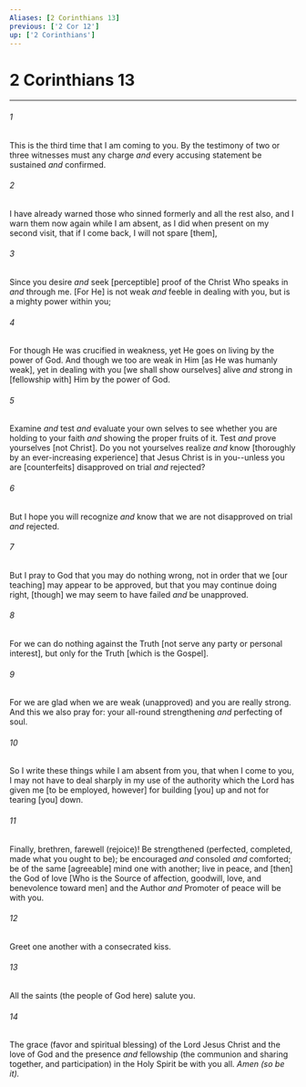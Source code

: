 ```yaml
---
Aliases: [2 Corinthians 13]
previous: ['2 Cor 12']
up: ['2 Corinthians']
---
```

# 2 Corinthians 13

***














###### 1 






This is the third time that I am coming to you. By the testimony of two or three witnesses must any charge _and_ every accusing statement be sustained _and_ confirmed. 













###### 2 






I have already warned those who sinned formerly and all the rest also, and I warn them now again while I am absent, as I did when present on my second visit, that if I come back, I will not spare [them], 













###### 3 






Since you desire _and_ seek [perceptible] proof of the Christ Who speaks in _and_ through me. [For He] is not weak _and_ feeble in dealing with you, but is a mighty power within you; 













###### 4 






For though He was crucified in weakness, yet He goes on living by the power of God. And though we too are weak in Him [as He was humanly weak], yet in dealing with you [we shall show ourselves] alive _and_ strong in [fellowship with] Him by the power of God. 













###### 5 






Examine _and_ test _and_ evaluate your own selves to see whether you are holding to your faith _and_ showing the proper fruits of it. Test _and_ prove yourselves [not Christ]. Do you not yourselves realize _and_ know [thoroughly by an ever-increasing experience] that Jesus Christ is in you--unless you are [counterfeits] disapproved on trial _and_ rejected? 













###### 6 






But I hope you will recognize _and_ know that we are not disapproved on trial _and_ rejected. 













###### 7 






But I pray to God that you may do nothing wrong, not in order that we [our teaching] may appear to be approved, but that you may continue doing right, [though] we may seem to have failed _and_ be unapproved. 













###### 8 






For we can do nothing against the Truth [not serve any party or personal interest], but only for the Truth [which is the Gospel]. 













###### 9 






For we are glad when we are weak (unapproved) and you are really strong. And this we also pray for: your all-round strengthening _and_ perfecting of soul. 













###### 10 






So I write these things while I am absent from you, that when I come to you, I may not have to deal sharply in my use of the authority which the Lord has given me [to be employed, however] for building [you] up and not for tearing [you] down. 













###### 11 






Finally, brethren, farewell (rejoice)! Be strengthened (perfected, completed, made what you ought to be); be encouraged _and_ consoled _and_ comforted; be of the same [agreeable] mind one with another; live in peace, and [then] the God of love [Who is the Source of affection, goodwill, love, and benevolence toward men] and the Author _and_ Promoter of peace will be with you. 













###### 12 






Greet one another with a consecrated kiss. 













###### 13 






All the saints (the people of God here) salute you. 













###### 14 






The grace (favor and spiritual blessing) of the Lord Jesus Christ and the love of God and the presence _and_ fellowship (the communion and sharing together, and participation) in the Holy Spirit be with you all. _Amen (so be it)._
